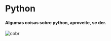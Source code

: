 # Python
#### Algumas coisas sobre python, aproveite, se der.

![cobr](https://github.com/pizza2u/Python/blob/master/images/source.gif)

